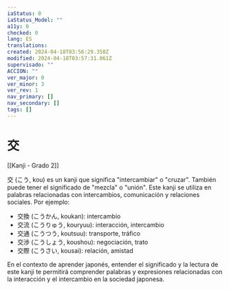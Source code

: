 ```yaml
---
iaStatus: 0
iaStatus_Model: ""
a11y: 0
checked: 0
lang: ES
translations: 
created: 2024-04-18T03:56:29.358Z
modified: 2024-04-18T03:57:31.061Z
supervisado: ""
ACCION: ""
ver_major: 0
ver_minor: 3
ver_rev: 1
nav_primary: []
nav_secondary: []
tags: []
---
```

# 交

[[Kanji - Grado 2]]

交 (こう, kou) es un kanji que significa "intercambiar" o "cruzar". También puede tener el significado de "mezcla" o "unión". Este kanji se utiliza en palabras relacionadas con intercambios, comunicación y relaciones sociales. Por ejemplo:

- 交換 (こうかん, koukan): intercambio
- 交流 (こうりゅう, kouryuu): interacción, intercambio
- 交通 (こうつう, koutsuu): transporte, tráfico
- 交渉 (こうしょう, koushou): negociación, trato
- 交際 (こうさい, kousai): relación, amistad

En el contexto de aprender japonés, entender el significado y la lectura de este kanji te permitirá comprender palabras y expresiones relacionadas con la interacción y el intercambio en la sociedad japonesa.
